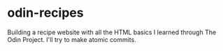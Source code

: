 # odin-recipes

Building a recipe website with all the HTML basics I learned through The Odin Project. I'll try to make atomic commits.